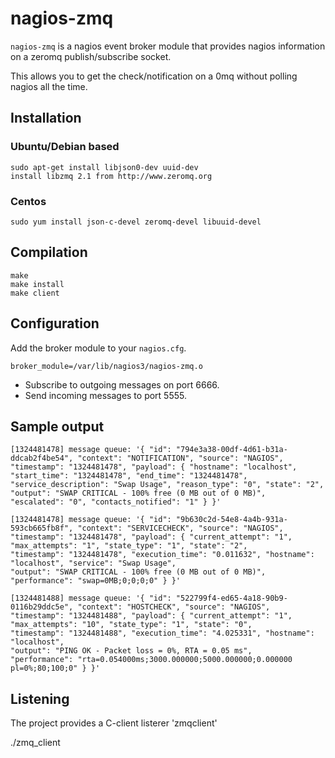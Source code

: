 # nagios-zmq

`nagios-zmq` is a nagios event broker module that provides nagios information
on a zeromq publish/subscribe socket.

This allows you to get the check/notification on a 0mq without polling nagios all the time.

## Installation

### Ubuntu/Debian based
    sudo apt-get install libjson0-dev uuid-dev
    install libzmq 2.1 from http://www.zeromq.org

### Centos
    sudo yum install json-c-devel zeromq-devel libuuid-devel

## Compilation
    make
    make install
    make client

## Configuration
Add the broker module to your `nagios.cfg`.

    broker_module=/var/lib/nagios3/nagios-zmq.o

* Subscribe to outgoing messages on port 6666.
* Send incoming messages to port 5555.

## Sample output

    [1324481478] message queue: '{ "id": "794e3a38-00df-4d61-b31a-ddcab2f4be54", "context": "NOTIFICATION", "source": "NAGIOS", 
    "timestamp": "1324481478", "payload": { "hostname": "localhost", "start_time": "1324481478", "end_time": "1324481478", 
    "service_description": "Swap Usage", "reason_type": "0", "state": "2", "output": "SWAP CRITICAL - 100% free (0 MB out of 0 MB)", 
    "escalated": "0", "contacts_notified": "1" } }'

    [1324481478] message queue: '{ "id": "9b630c2d-54e8-4a4b-931a-593cb665fb8f", "context": "SERVICECHECK", "source": "NAGIOS", 
    "timestamp": "1324481478", "payload": { "current_attempt": "1", "max_attempts": "1", "state_type": "1", "state": "2", 
    "timestamp": "1324481478", "execution_time": "0.011632", "hostname": "localhost", "service": "Swap Usage", 
    "output": "SWAP CRITICAL - 100% free (0 MB out of 0 MB)", "performance": "swap=0MB;0;0;0;0" } }'

    [1324481488] message queue: '{ "id": "522799f4-ed65-4a18-90b9-0116b29ddc5e", "context": "HOSTCHECK", "source": "NAGIOS",
    "timestamp": "1324481488", "payload": { "current_attempt": "1", "max_attempts": "10", "state_type": "1", "state": "0", 
    "timestamp": "1324481488", "execution_time": "4.025331", "hostname": "localhost", 
    "output": "PING OK - Packet loss = 0%, RTA = 0.05 ms", 
    "performance": "rta=0.054000ms;3000.000000;5000.000000;0.000000 pl=0%;80;100;0" } }'

## Listening
The project provides a C-client listerer 'zmqclient'

  ./zmq_client
